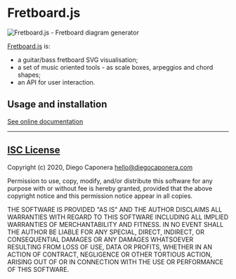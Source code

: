 # Fretboard.js

![Fretboard.js - Fretboard diagram generator][icon]

[Fretboard.js][homepage] is:

- a guitar/bass fretboard SVG visualisation;
- a set of music oriented tools - as scale boxes, arpeggios and chord shapes;
- an API for user interaction.

## Usage and installation

[See online documentation][docs]

---

## [ISC License](https://spdx.org/licenses/ISC)

Copyright (c) 2020, Diego Caponera <hello@diegocaponera.com>

Permission to use, copy, modify, and/or distribute this software for any purpose with or without fee is hereby granted, provided that the above copyright notice and this permission notice appear in all copies.

THE SOFTWARE IS PROVIDED "AS IS" AND THE AUTHOR DISCLAIMS ALL WARRANTIES WITH REGARD TO THIS SOFTWARE INCLUDING ALL IMPLIED WARRANTIES OF MERCHANTABILITY AND FITNESS. IN NO EVENT SHALL THE AUTHOR BE LIABLE FOR ANY SPECIAL, DIRECT, INDIRECT, OR CONSEQUENTIAL DAMAGES OR ANY DAMAGES WHATSOEVER RESULTING FROM LOSS OF USE, DATA OR PROFITS, WHETHER IN AN ACTION OF CONTRACT, NEGLIGENCE OR OTHER TORTIOUS ACTION, ARISING OUT OF OR IN CONNECTION WITH THE USE OR PERFORMANCE OF THIS SOFTWARE.

[homepage]: https://moonwave99.github.io/fretboard.js/
[icon]: https://moonwave99.github.io/fretboard.js/assets/icon.svg
[docs]: https://moonwave99.github.io/fretboard.js/documentation.html
